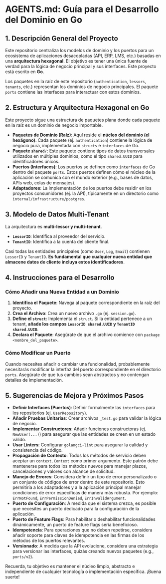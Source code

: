 # AGENTS.md: Guía para el Desarrollo del Dominio en Go

## 1. Descripción General del Proyecto

Este repositorio centraliza los modelos de dominio y los puertos para un ecosistema de aplicaciones desacopladas (API, ERP, LMS, etc.) basadas en una **arquitectura hexagonal**. El objetivo es tener una única fuente de verdad para la lógica de negocio principal y sus interfaces. Este proyecto está escrito en **Go**.

Los paquetes en la raíz de este repositorio (`authentication`, `lessors`, `tenants`, etc.) representan los dominios de negocio principales. El paquete `ports` contiene las interfaces para interactuar con estos dominios.

## 2. Estructura y Arquitectura Hexagonal en Go

Este proyecto sigue una estructura de paquetes plana donde cada paquete en la raíz es un dominio de negocio importable.

-   **Paquetes de Dominio (Raíz)**: Aquí reside el **núcleo del dominio (el hexágono)**. Cada paquete (ej. `authentication`) contiene la lógica de negocio pura, implementada con `structs` e `interfaces` de Go.
-   **Paquete `shared/`**: Este paquete contiene tipos de datos transversales utilizados en múltiples dominios, como el tipo `shared.UUID` para identificadores únicos.
-   **Puertos (Interfaces)**: Los puertos se definen como `interfaces` de Go dentro del paquete `ports`. Estos puertos definen cómo el núcleo de la aplicación se comunica con el mundo exterior (e.g., bases de datos, APIs web, colas de mensajes).
-   **Adaptadores**: La implementación de los puertos debe residir en los proyectos consumidores (ej. la API), típicamente en un directorio como `internal/infrastructure/postgres`.

## 3. Modelo de Datos Multi-Tenant

La arquitectura es **multi-lessor y multi-tenant**.

-   **`LessorID`**: Identifica al proveedor del servicio.
-   **`TenantID`**: Identifica a la cuenta del cliente final.

Casi todas las entidades principales (como `User`, `Log`, `Email`) contienen `LessorID` y `TenantID`. **Es fundamental que cualquier nueva entidad que almacene datos de cliente incluya estos identificadores**.

## 4. Instrucciones para el Desarrollo

### Cómo Añadir una Nueva Entidad a un Dominio

1.  **Identifica el Paquete**: Navega al paquete correspondiente en la raíz del proyecto.
2.  **Crea el Archivo**: Crea un nuevo archivo `.go` (ej. `session.go`).
3.  **Define el `struct`**: Implementa el `struct`. Si la entidad pertenece a un tenant, **añade los campos `LessorID shared.UUID` y `TenantID shared.UUID`**.
4.  **Declara el Paquete**: Asegúrate de que el archivo comience con `package <nombre_del_paquete>`.

### Cómo Modificar un Puerto

Cuando necesites añadir o cambiar una funcionalidad, probablemente necesitarás modificar la interfaz del puerto correspondiente en el directorio `ports`. Asegúrate de que tus cambios sean abstractos y no contengan detalles de implementación.

## 5. Sugerencias de Mejora y Próximos Pasos

-   **Definir Interfaces (Puertos)**: Definir formalmente las `interfaces` para los repositorios (ej. `UserRepository`).
-   **Añadir Pruebas Unitarias**: Crear archivos `_test.go` para validar la lógica de negocio.
-   **Implementar Constructores**: Añadir funciones constructoras (ej. `NewUser(...)`) para asegurar que las entidades se creen en un estado válido.
-   **Usar Linters**: Configurar `golangci-lint` para asegurar la calidad y consistencia del código.
-   **Propagación de Contexto**: Todos los métodos de servicio deben aceptar un `context.Context` como primer argumento. Este patrón debe mantenerse para todos los métodos nuevos para manejar plazos, cancelaciones y valores con alcance de solicitud.
-   **Manejo de Errores**: Considera definir un tipo de error personalizado o un conjunto de códigos de error dentro de este repositorio. Esto permitiría a los adaptadores y a la aplicación principal manejar condiciones de error específicas de manera más robusta. Por ejemplo: `ErrNotFound`, `ErrPermissionDenied`, `ErrInvalidArgument`.
-   **Puerto de Configuración**: A medida que el sistema crezca, es posible que necesites un puerto dedicado para la configuración de la aplicación.
-   **Puerto de Feature Flags**: Para habilitar o deshabilitar funcionalidades dinámicamente, un puerto de feature flags sería beneficioso.
-   **Idempotencia**: Para operaciones que no deben repetirse, considera añadir soporte para claves de idempotencia en las firmas de los métodos de los puertos relevantes.
-   **Versionado**: A medida que la API evolucione, considera una estrategia para versionar las interfaces, quizás creando nuevos paquetes (e.g., `ports/v2`).

Recuerda, tu objetivo es mantener el núcleo limpio, abstracto e independiente de cualquier tecnología o implementación específica. ¡Buena suerte!